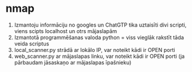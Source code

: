 # nmap

1. Izmantoju informāciju no googles un ChatGTP tika uztaisīti divi scripti, viens scipts localhost un otrs mājaslapām
2. Izmantotā programmēšanas valoda python = viss vieglāk rakstīt tāda veida scriptus
3. local_scanner.py strādā ar lokālo IP, var noteikt kādi ir OPEN porti
4. web_scanner.py ar mājaslapas linku, var noteikt kādi ir OPEN porti (ja pārbaudam jāsaskaņo ar mājaslapas īpašnieku)
